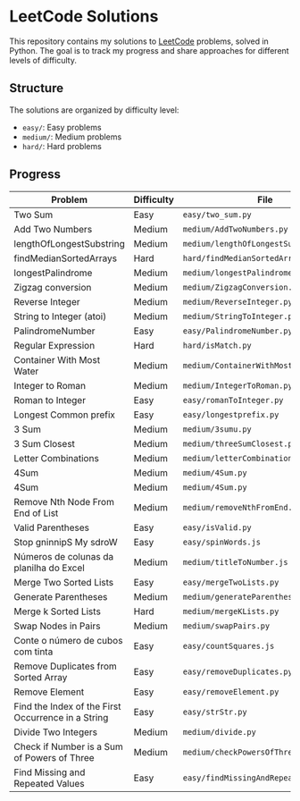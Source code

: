 # LeetCode Solutions

This repository contains my solutions to [LeetCode](https://leetcode.com/) problems, solved in Python. The goal is to track my progress and share approaches for different levels of difficulty.

## Structure

The solutions are organized by difficulty level:

- `easy/`: Easy problems
- `medium/`: Medium problems
- `hard/`: Hard problems

## Progress

| Problem                                            | Difficulty | File                                   |
| -------------------------------------------------- | ---------- | -------------------------------------- |
| Two Sum                                            | Easy       | `easy/two_sum.py`                      |
| Add Two Numbers                                    | Medium     | `medium/AddTwoNumbers.py`              |
| lengthOfLongestSubstring                           | Medium     | `medium/lengthOfLongestSubstring.py`   |
| findMedianSortedArrays                             | Hard       | `hard/findMedianSortedArrays.py`       |
| longestPalindrome                                  | Medium     | `medium/longestPalindrome.py`          |
| Zigzag conversion                                  | Medium     | `medium/ZigzagConversion.py`           |
| Reverse Integer                                    | Medium     | `medium/ReverseInteger.py  `           |
| String to Integer (atoi)                           | Medium     | `medium/StringToInteger.py  `          |
| PalindromeNumber                                   | Easy       | `easy/PalindromeNumber.py  `           |
| Regular Expression                                 | Hard       | `hard/isMatch.py  `                    |
| Container With Most Water                          | Medium     | `medium/ContainerWithMostWater.py  `   |
| Integer to Roman                                   | Medium     | `medium/IntegerToRoman.py  `           |
| Roman to Integer                                   | Easy       | `easy/romanToInteger.py  `             |
| Longest Common prefix                              | Easy       | `easy/longestprefix.py  `              |
| 3 Sum                                              | Medium     | `medium/3sumu.py  `                    |
| 3 Sum Closest                                      | Medium     | `medium/threeSumClosest.py  `          |
| Letter Combinations                                | Medium     | `medium/letterCombinations.py  `       |
| 4Sum                                               | Medium     | `medium/4Sum.py  `                     |
| 4Sum                                               | Medium     | `medium/4Sum.py  `                     |
| Remove Nth Node From End of List                   | Medium     | `medium/removeNthFromEnd.py  `         |
| Valid Parentheses                                  | Easy       | `easy/isValid.py  `                    |
| Stop gninnipS My sdroW                             | Easy       | `easy/spinWords.js  `                  |
| Números de colunas da planilha do Excel            | Medium     | `medium/titleToNumber.js`              |
| Merge Two Sorted Lists                             | Easy       | `easy/mergeTwoLists.py`                |
| Generate Parentheses                               | Medium     | `medium/generateParenthesis.py`        |
| Merge k Sorted Lists                               | Hard       | `medium/mergeKLists.py`                |
| Swap Nodes in Pairs                                | Medium     | `medium/swapPairs.py`                  |
| Conte o número de cubos com tinta                  | Easy       | `easy/countSquares.js`                 |
| Remove Duplicates from Sorted Array                | Easy       | `easy/removeDuplicates.py`             |
| Remove Element                                     | Easy       | `easy/removeElement.py`                |
| Find the Index of the First Occurrence in a String | Easy       | `easy/strStr.py`                       |
| Divide Two Integers                                | Medium     | `medium/divide.py`                     |
| Check if Number is a Sum of Powers of Three        | Medium     | `medium/checkPowersOfThree.py`         |
| Find Missing and Repeated Values                   | Easy       | `easy/findMissingAndRepeatedValues.py` |
